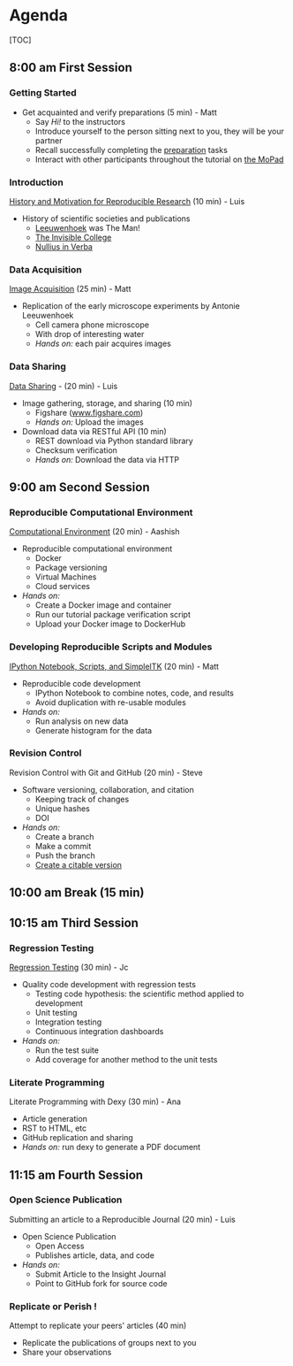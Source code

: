 # Agenda

[TOC]


## 8:00 am First Session

### Getting Started

* Get acquainted and verify preparations (5 min) - Matt
    * Say *Hi!* to the instructors
    * Introduce yourself to the person sitting next to you, they will be your
  partner
    * Recall successfully completing the [preparation](Preparation.md) tasks
    * Interact with other participants throughout the tutorial on [the
      MoPad](https://scipy2014.etherpad.mozilla.org/13)

### Introduction

[History and Motivation for Reproducible Research](http://reproducible-research.github.io/Reproducible-Research-Part-I/) (10 min) - Luis

* History of scientific societies and publications
    * [Leeuwenhoek](http://en.wikipedia.org/wiki/Antonie_van_Leeuwenhoek) was The Man!
    * [The Invisible College](http://en.wikipedia.org/wiki/Invisible_College)
    * [Nullius in Verba](https://royalsociety.org/about-us/history/)

### Data Acquisition

[Image Acquisition](DataAcquisition.md) (25 min) - Matt

* Replication of the early microscope experiments by Antonie Leeuwenhoek
    * Cell camera phone microscope
    * With drop of interesting water
    * *Hands on:* each pair acquires images

### Data Sharing

[Data Sharing](DataSharing.md) - (20 min) - Luis

* Image gathering, storage, and sharing (10 min)
    * Figshare (www.figshare.com)
    * *Hands on:* Upload the images
* Download data via RESTful API (10 min)
    * REST download via Python standard library
    * Checksum verification
    * *Hands on:* Download the data via HTTP


## 9:00 am Second Session

### Reproducible Computational Environment

[Computational Environment](ComputationalEnvironment.md) (20 min) - Aashish

* Reproducible computational environment
    * Docker
    * Package versioning
    * Virtual Machines
    * Cloud services
* *Hands on:*
    * Create a Docker image and container
    * Run our tutorial package verification script
    * Upload your Docker image to DockerHub

### Developing Reproducible Scripts and Modules

[IPython Notebook, Scripts, and SimpleITK](DataProcessing.md) (20 min) - Matt

* Reproducible code development
    * IPython Notebook to combine notes, code, and results
    * Avoid duplication with re-usable modules
* *Hands on:*
    * Run analysis on new data
    * Generate histogram for the data

### Revision Control

Revision Control with Git and GitHub (20 min) - Steve

* Software versioning, collaboration, and citation
    * Keeping track of changes
    * Unique hashes
    * DOI
* *Hands on:*
    * Create a branch
    * Make a commit
    * Push the branch
    * [Create a citable version](https://guides.github.com/activities/citable-code/)


## 10:00 am Break (15 min)


## 10:15 am Third Session

### Regression Testing

[Regression Testing](RegressionTesting.md) (30 min) - Jc

* Quality code development with regression tests
    * Testing code hypothesis: the scientific method applied to development
    * Unit testing
    * Integration testing
    * Continuous integration dashboards
* *Hands on:*
    * Run the test suite
    * Add coverage for another method to the unit tests

### Literate Programming

Literate Programming with Dexy (30 min) - Ana

* Article generation
* RST to HTML, etc
* GitHub replication and sharing
* *Hands on:* run dexy to generate a PDF document


## 11:15 am Fourth Session

### Open Science Publication

Submitting an article to a Reproducible Journal (20 min) - Luis

* Open Science Publication
    * Open Access
    * Publishes article, data, and code
* *Hands on:*
    * Submit Article to the Insight Journal
    * Point to GitHub fork for source code

### Replicate or Perish !

Attempt to replicate your peers' articles (40 min)

* Replicate the publications of groups next to you
* Share your observations
